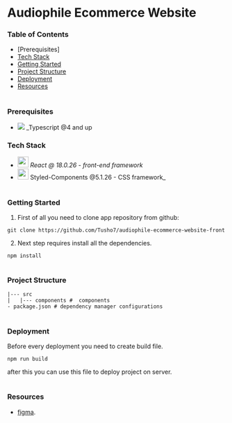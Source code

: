 # Audiophile Ecommerce Website

### Table of Contents

- [Prerequisites]
- [Tech Stack](#Tech-Stack)
- [Getting Started](#Getting-Started)
- [Project Structure](#Project-Structure)
- [Deployment](#Deployment)
- [Resources](#Resources)

#

### Prerequisites

- <img src="public/images/logos/typescript.png" with="25" style="top: 8px"/> \_Typescript @4 and up

### Tech Stack

- <img src="public/images/logos/react.png" width="25" style="top: 8px" /> _React @ 18.0.26 - front-end framework_
- <img src="public/images/logos/styledcomponents.png" width="25" style="top: 8px" /> Styled-Components @5.1.26 - CSS framework\_

#

### Getting Started

1. First of all you need to clone app repository from github:

```
git clone https://github.com/Tusho7/audiophile-ecommerce-website-front
```

2. Next step requires install all the dependencies.

```
npm install
```

#

### Project Structure

```
|--- src
|   |--- components #  components
- package.json # dependency manager configurations
```

#

### Deployment

Before every deployment you need to create build file.

```
npm run build
```

after this you can use this file to deploy project on server.

#

### Resources

- [figma](https://www.figma.com/file/2w091wUNv1HH9RDUmbuLut/audiophile-ecommerce-website?node-id=0-6221).